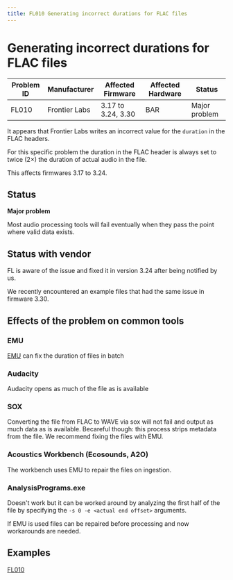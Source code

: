 ```yaml
---
title: FL010 Generating incorrect durations for FLAC files
---
```

# Generating incorrect durations for FLAC files

| Problem ID | Manufacturer  | Affected Firmware  | Affected Hardware | Status        |
| ---------- | ------------- | ------------------ | ----------------- | ------------- |
| FL010      | Frontier Labs | 3.17 to 3.24, 3.30 | BAR               | Major problem |


It appears that Frontier Labs writes an incorrect value for the `duration` 
in the FLAC headers.

For this specific problem the duration in the FLAC header is always set to twice (2×) the duration of actual audio in the file.

This affects firmwares 3.17 to 3.24.

## Status
**Major problem** 

Most audio processing tools will fail eventually when they pass the point where valid data exists.

## Status with vendor

FL is aware of the issue and fixed it in version 3.24 after being notified by us.

We recently encountered an example files that had the same issue in firmware 3.30.

## Effects of the problem on common tools

### EMU

[EMU](https://github.com/QutEcoacoustics/emu#fix-the-fl010-metadata-duration-bug) can fix the duration of files in batch

### Audacity

Audacity opens as much of the file as is available

### SOX

Converting the file from FLAC to WAVE via sox will not fail and output as much data as is available. Becareful though: this process strips metadata from the file. We recommend fixing the files with EMU.

### Acoustics Workbench (Ecosounds, A2O)

The workbench uses EMU to repair the files on ingestion.

### AnalysisPrograms.exe

Doesn't work but it can be worked around by analyzing the first half of the file by specifying the `-s 0 -e <actual end offset>` arguments.

If EMU is used files can be repaired before processing and now workarounds are needed.

## Examples

[FL010](https://connectqutedu.sharepoint.com/:f:/s/QUTEcoacousticsAnon/EkjKiAf4MU5BiMN-2_yGDXEBXiRMm2cHHvGeu_oO5Y_mOg?e=mLmzyp)



